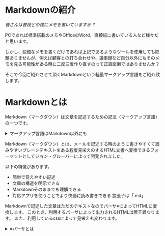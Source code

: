 # Markdownの紹介

*皆さんは普段どの様にメモを書いていますか？*

PCであれば標準搭載のメモやOfficeのWord、直接紙に書いている人など様々だと思います。

しかし、些細なメモを書くだけであれば上記であるようなツールを使用しても問題ありませんが、例えば顧客との打ち合わせや、議事録など自分以外にもそのメモを見る可能性がある時に二度三度作り直すのって正直面倒ではありませんか？

そこで今回ご紹介させて頂くMarkdownという軽量マークアップ言語をご紹介致します。

# Markdownとは
Markdown（マークダウン）は文章を記述するための記法（マークアップ言語）の一つです。

<details><summary>マークアップ言語はMarkdown以外にも</summary>HTML、XML、RTF、SGMLなどがあります。</details>

Markdown（マークダウン）とは、メールを記述する時のように書きやすくて読みやすいプレーンテキストをある程度見栄えのするHTML文書へ変換できるフォーマットとしてジョン・グルーバーによって開発されました。

以下の特徴があります。


- 簡単で覚えやすい記述
- 文章の構造を明示できる
- Markdownそのままでも理解できる
- 対応アプリを使うことでより快適に読み書きできる
拡張子は「.md」


Markdownで記述した文章はただのテキストなのでパーサ※によってHTMLに変換します。
このとき、利用するパーサによって出力されるHTMLは若干異なります。
また、利用しているcssによって見栄えも変わります。

<details><summary>※パーサとは</summary>構造化された文書を解析し、別の構文に変換するプログラム</details>